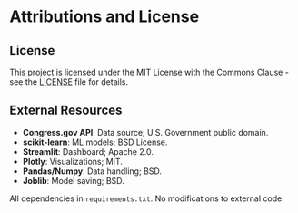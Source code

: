 # Attributions and License

## License
This project is licensed under the MIT License with the Commons Clause - see the [LICENSE](../LICENSE) file for details.

## External Resources
- **Congress.gov API**: Data source; U.S. Government public domain.
- **scikit-learn**: ML models; BSD License.
- **Streamlit**: Dashboard; Apache 2.0.
- **Plotly**: Visualizations; MIT.
- **Pandas/Numpy**: Data handling; BSD.
- **Joblib**: Model saving; BSD.

All dependencies in `requirements.txt`. No modifications to external code.
